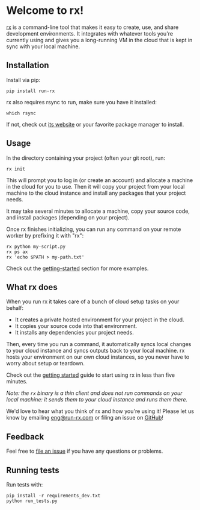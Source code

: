 # Welcome to rx!

[rx](https://www.run-rx.com) is a command-line tool that makes it easy to
create, use, and share development environments. It integrates with whatever
tools you're currently using and gives you a long-running VM in the cloud that
is kept in sync with your local machine.

## Installation

Install via pip:

    pip install run-rx

rx also requires rsync to run, make sure you have it installed:

    which rsync

If not, check out [its website](https://rsync.samba.org/download.html) or your
favorite package manager to install.

## Usage

In the directory containing your project (often your git root), run:

    rx init

This will prompt you to log in (or create an account) and allocate a machine
in the cloud for you to use. Then it will copy your project from your local
machine to the cloud instance and install any packages that your project needs.

It may take several minutes to allocate a machine, copy your source code, and
install packages (depending on your project).

Once rx finishes initializing, you can run any command on your remote worker
by prefixing it with "rx":

    rx python my-script.py
    rx ps ax
    rx 'echo $PATH > my-path.txt'

Check out the [getting-started](https://www.run-rx.com/getting-started/)
section for more examples.

## What rx does

When you run rx it takes care of a bunch of cloud setup tasks on your behalf:

* It creates a private hosted environment for your project in the cloud.
* It copies your source code into that environment.
* It installs any dependencies your project needs.

Then, every time you run a command, it automatically syncs local changes to
your cloud instance and syncs outputs back to your local machine. rx hosts
your environment on our own cloud instances, so you never have to worry about
setup or teardown.

Check out the [getting started](https://www.run-rx.com/getting-started) guide
to start using rx in less than five minutes.

*Note: the `rx` binary is a thin client and does not run commands on your local
machine: it sends them to your cloud instance and runs them there.*

We'd love to hear what you think of rx and how you're using it! Please let us
know by emailing eng@run-rx.com or filing an issue on
[GitHub](https://github.com/run-rx/rx/issues)!

## Feedback

Feel free to [file an issue](https://github.com/run-rx/rx/issues) if you have
any questions or problems.

## Running tests

Run tests with:

```
pip install -r requirements_dev.txt
python run_tests.py
```
